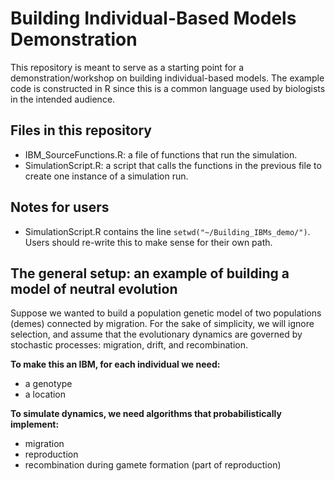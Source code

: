 # Building Individual-Based Models Demonstration

This repository is meant to serve as a starting point for a demonstration/workshop on building individual-based models.  The example code is constructed in R since this is a common language used by biologists in the intended audience.

## Files in this repository

* IBM_SourceFunctions.R: a file of functions that run the simulation.
* SimulationScript.R: a script that calls the functions in the previous file to create one instance of a simulation run.

## Notes for users
* SimulationScript.R contains the line `setwd("~/Building_IBMs_demo/")`.  Users should re-write this to make sense for their own path.

## The general setup: an example of building a model of neutral evolution
Suppose we wanted to build a population genetic model of two populations (demes) connected by migration.  For the sake of simplicity, we will ignore selection, and assume that the evolutionary dynamics are governed by stochastic processes: migration, drift, and recombination.  

**To make this an IBM, for each individual we need:**
* a genotype
* a location

**To simulate dynamics, we need algorithms that probabilistically implement:**
* migration
* reproduction
* recombination during gamete formation (part of reproduction)




